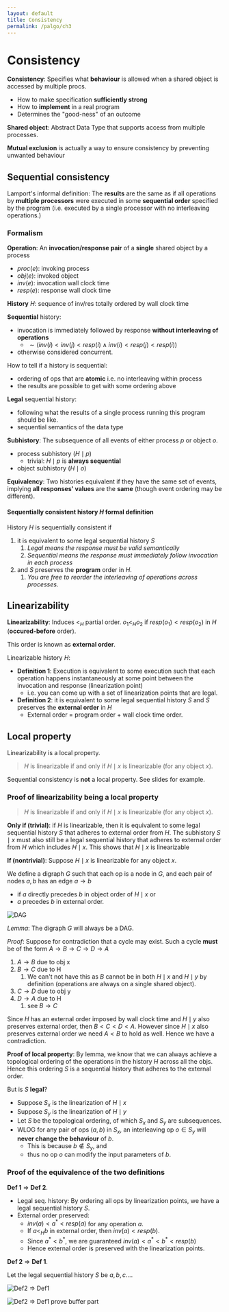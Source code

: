 ```yaml
---
layout: default
title: Consistency
permalink: /palgo/ch3
---
```


# Consistency

**Consistency**: Specifies what **behaviour** is allowed when a shared object is accessed by multiple procs.

- How to make specification **sufficiently strong**
- How to **implement** in a real program
- Determines the "good-ness" of an outcome

**Shared object**: Abstract Data Type that supports access from multiple processes.

**Mutual exclusion** is actually a way to ensure consistency by preventing unwanted behaviour

## Sequential consistency

Lamport's informal definition: The **results** are the same as if all operations by **multiple processors**
were executed in some **sequential order** specified by the program 
(i.e. executed by a single processor with no interleaving operations.)

### Formalism

**Operation**: An **invocation/response pair** of a **single** shared object by a process
- $proc(e)$: invoking process
- $obj(e)$: invoked object
- $inv(e)$: invocation wall clock time
- $resp(e)$: response wall clock time

**History** $H$: sequence of inv/res totally ordered by wall clock time

**Sequential** history:
- invocation is immediately followed by response **without interleaving of operations**
  - $\sim(inv(i) < inv(j) < resp(i) \wedge inv(i) < resp(j) < resp(i))$
- otherwise considered concurrent.

How to tell if a history is sequential:
- ordering of ops that are **atomic** i.e. no interleaving within process
- the results are possible to get with some ordering above

**Legal** sequential history:
- following what the results of a single process running this program should be like.
- sequential semantics of the data type

**Subhistory**: The subsequence of all events of either process $p$ or object $o$.
- process subhistory $(H \mid p)$
  - trivial: $H \mid p$ is **always sequential**
- object subhistory $(H \mid o)$

**Equivalency**: Two histories equivalent if they have the same set of events,
implying **all responses' values** are the **same** (though event ordering may be different).

#### Sequentially consistent history $H$ formal definition

History $H$ is sequentially consistent if
1. it is equivalent to some legal sequential history $S$
   1. *Legal means the response must be valid semantically*
   2. *Sequential means the response must immediately follow invocation in each process*
2. and $S$ preserves the **program** order in $H$.
   1. *You are free to reorder the interleaving of operations across processes.*

## Linearizability

**Linearizability**: Induces $<_H$ partial order. 
$o_1 <_H o_2$ if $resp(o_1) < resp(o_2)$ in $H$ (**occured-before** order).

This order is known as **external order**.

Linearizable history $H$:
- **Definition 1**: Execution is equivalent to some execution such that each operation happens instantaneously at some point between the invocation and response (linearization point)
  - i.e. you can come up with a set of linearization points that are legal.
- **Definition 2**: it is equivalent to some legal sequential history $S$ and $S$ preserves the **external order** in $H$
  - External order = program order + wall clock time order.

## Local property

Linearizability is a local property.

> $H$ is linearizable if and only if $H \mid x$ is linearizable (for any object $x$).

Sequential consistency is **not** a local property. See slides for example.

### Proof of linearizability being a local property

> $H$ is linearizable if and only if $H \mid x$ is linearizable (for any object $x$).

**Only if (trivial)**: if $H$ is linearizable, then it is equivalent to some legal sequential history $S$ that adheres to external order from $H$. 
The subhistory $S \mid x$ must also still be a legal sequential history that adheres to external order from $H$ which includes $H \mid x$. This shows that $H \mid x$ is linearizable

**If (nontrivial)**: Suppose $H \mid x$ is linearizable for any object $x$.

We define a digraph $G$ such that each op is a node in $G$, and each pair of nodes $a,b$ has an edge $a \rightarrow b$ 
- if $a$ directly precedes $b$ in object order of $H \mid x$ or 
- $a$ precedes $b$ in external order.

![DAG](/notes-blog/assets/img/palgo/linearizable_dag_proof.png)

*Lemma*: The digraph $G$ will always be a DAG.

*Proof*: 
Suppose for contradiction that a cycle may exist. Such a cycle **must** be of the form
$A \rightarrow B \rightarrow C \rightarrow D \rightarrow A$

1. $A \rightarrow B$ due to obj x 
2. $B \rightarrow C$ due to H
   1. We can't not have this as $B$ cannot be in both $H \mid x$ and $H \mid y$ by definition (operations are always on a single shared object).
3. $C \rightarrow D$ due to obj y
4. $D \rightarrow A$ due to H
   1. see $B \rightarrow C$

Since $H$ has an external order imposed by wall clock time and $H \mid y$ also preserves external order, then $B < C < D < A$. 
However since $H \mid x$ also preserves external order we need $A < B$ to hold as well.
Hence we have a contradiction.

**Proof of local property**: By lemma, we know that we can always achieve a 
topological ordering of the operations in the history $H$ across all the objs.
Hence this ordering $S$ is a sequential history that adheres to the external order.

But is $S$ **legal**?

- Suppose $S_x$ is the linearization of $H \mid x$
- Suppose $S_y$ is the linearization of $H \mid y$
- Let $S$ be the topological ordering, of which $S_x$ and $S_y$ are subsequences.
- WLOG for any pair of ops $(a,b)$ in $S_x$, an interleaving op $o \in S_y$ will **never change the behaviour** of $b$.
  - This is because $b \notin S_y$, and 
  - thus no op $o$ can modify the input parameters of $b$.

### Proof of the equivalence of the two definitions

**Def 1** $\Rightarrow$ **Def 2**.

- Legal seq. history: By ordering all ops by linearization points, we have a legal sequential history $S$.
- External order preserved: 
  - $inv(a) < a^* < resp(a)$ for any operation $a$.
  - If $a <_H b$ in external order, then $inv(a) < resp(b)$.
  - Since $a^* < b^*$, we are guaranteed $inv(a) < a^* < b^* < resp(b)$
  - Hence external order is preserved with the linearization points.

**Def 2** $\Rightarrow$ **Def 1**.

Let the legal sequential history $S$ be $a, b, c \dots$.

![Def2 => Def1](/notes-blog/assets/img/palgo/linearizable_def-1.png)

![Def2 => Def1 prove buffer part](/notes-blog/assets/img/palgo/linearizable_def-2.png)